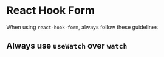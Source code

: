 # React Hook Form

When using `react-hook-form`, always follow these guidelines

## Always use `useWatch` over `watch`
